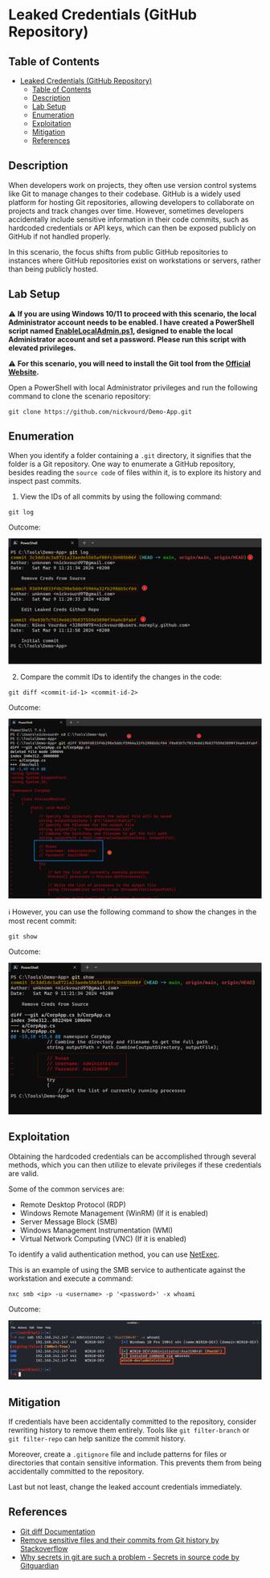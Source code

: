 # Leaked Credentials (GitHub Repository)

## Table of Contents

- [Leaked Credentials (GitHub Repository)](#leaked-credentials-github-repository)
  - [Table of Contents](#table-of-contents)
  - [Description](#description)
  - [Lab Setup](#lab-setup)
  - [Enumeration](#enumeration)
  - [Exploitation](#exploitation)
  - [Mitigation](#mitigation)
  - [References](#references)

## Description

When developers work on projects, they often use version control systems like Git to manage changes to their codebase. GitHub is a widely used platform for hosting Git repositories, allowing developers to collaborate on projects and track changes over time. However, sometimes developers accidentally include sensitive information in their code commits, such as hardcoded credentials or API keys, which can then be exposed publicly on GitHub if not handled properly.

In this scenario, the focus shifts from public GitHub repositories to instances where GitHub repositories exist on workstations or servers, rather than being publicly hosted.

## Lab Setup

:warning: <b>If you are using Windows 10/11 to proceed with this scenario, the local Administrator account needs to be enabled. I have created a PowerShell script named [EnableLocalAdmin.ps1](/Lab-Setup-Scripts/EnableLocalAdmin.ps1), designed to enable the local Administrator account and set a password. Please run this script with elevated privileges.</b>

:warning: <b>For this scenario, you will need to install the Git tool from the [Official Website](https://git-scm.com/downloads).</b>

Open a PowerShell with local Administrator privileges and run the following command to clone the scenario repository:

```
git clone https://github.com/nickvourd/Demo-App.git
```

## Enumeration

When you identify a folder containing a `.git` directory, it signifies that the folder is a Git repository. One way to enumerate a GitHub repository, besides reading the `source code` of files within it, is to explore its history and inspect past commits.

1) View the IDs of all commits by using the following command:
```
git log
```

Outcome:

![Github-Enumeration-Commits-Log-History](/Pictures/Github-Enumeration.png)

2) Compare the commit IDs to identify the changes in the code:

```
git diff <commit-id-1> <commit-id-2>
```

Outcome:

![Github-Enumeration-Compare-Commmits](/Pictures/Github-Enumeration-2.png)

:information_source: However, you can use the following command to show the changes in the most recent commit:

```
git show
```

Outcome:

![Github-Enumeration-Show-Recent-Commit-Changes](/Pictures/Github-Enumeration-3.png)

## Exploitation

Obtaining the hardcoded credentials can be accomplished through several methods, which you can then utilize to elevate privileges if these credentials are valid.

Some of the common services are:

- Remote Desktop Protocol (RDP)
- Windows Remote Management (WinRM) (If it is enabled)
- Server Message Block (SMB)
- Windows Management Instrumentation (WMI)
- Virtual Network Computing (VNC) (If it is enabled)

To identify a valid authentication method, you can use [NetExec](https://github.com/Pennyw0rth/NetExec).

This is an example of using the SMB service to authenticate against the workstation and execute a command:

```
nxc smb <ip> -u <username> -p '<password>' -x whoami
```

Outcome:

![Hardcoded-Credentials-Exploitation](/Pictures/Hardcoded-Credentials-Exploitation.png)

## Mitigation

If credentials have been accidentally committed to the repository, consider rewriting history to remove them entirely. Tools like `git filter-branch` or `git filter-repo` can help sanitize the commit history.

Moreover, create a `.gitignore` file and include patterns for files or directories that contain sensitive information. This prevents them from being accidentally committed to the repository.

Last but not least, change the leaked account credentials immediately.

## References

- [Git diff Documentation](https://git-scm.com/docs/git-diff)
- [Remove sensitive files and their commits from Git history by Stackoverflow](https://stackoverflow.com/questions/872565/remove-sensitive-files-and-their-commits-from-git-history)
- [Why secrets in git are such a problem - Secrets in source code by Gitguardian](https://blog.gitguardian.com/secrets-credentials-api-git/)
